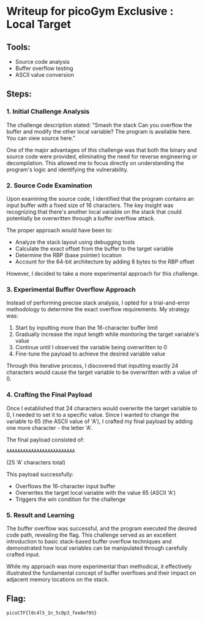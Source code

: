 # Writeup for picoGym Exclusive : Local Target

## Tools:
- Source code analysis
- Buffer overflow testing
- ASCII value conversion

## Steps:

### 1. Initial Challenge Analysis
The challenge description stated: "Smash the stack Can you overflow the buffer and modify the other local variable? The program is available here. You can view source here."

One of the major advantages of this challenge was that both the binary and source code were provided, eliminating the need for reverse engineering or decompilation. This allowed me to focus directly on understanding the program's logic and identifying the vulnerability.

### 2. Source Code Examination
Upon examining the source code, I identified that the program contains an input buffer with a fixed size of 16 characters. The key insight was recognizing that there's another local variable on the stack that could potentially be overwritten through a buffer overflow attack.

The proper approach would have been to:
- Analyze the stack layout using debugging tools
- Calculate the exact offset from the buffer to the target variable
- Determine the RBP (base pointer) location
- Account for the 64-bit architecture by adding 8 bytes to the RBP offset

However, I decided to take a more experimental approach for this challenge.

### 3. Experimental Buffer Overflow Approach
Instead of performing precise stack analysis, I opted for a trial-and-error methodology to determine the exact overflow requirements. My strategy was:

1. Start by inputting more than the 16-character buffer limit
2. Gradually increase the input length while monitoring the target variable's value
3. Continue until I observed the variable being overwritten to 0
4. Fine-tune the payload to achieve the desired variable value

Through this iterative process, I discovered that inputting exactly 24 characters would cause the target variable to be overwritten with a value of 0.

### 4. Crafting the Final Payload
Once I established that 24 characters would overwrite the target variable to 0, I needed to set it to a specific value. Since I wanted to change the variable to 65 (the ASCII value of 'A'), I crafted my final payload by adding one more character - the letter 'A'.

The final payload consisted of:
```
AAAAAAAAAAAAAAAAAAAAAAAAA
```
(25 'A' characters total)

This payload successfully:
- Overflows the 16-character input buffer
- Overwrites the target local variable with the value 65 (ASCII 'A')
- Triggers the win condition for the challenge

### 5. Result and Learning
The buffer overflow was successful, and the program executed the desired code path, revealing the flag. This challenge served as an excellent introduction to basic stack-based buffer overflow techniques and demonstrated how local variables can be manipulated through carefully crafted input.

While my approach was more experimental than methodical, it effectively illustrated the fundamental concept of buffer overflows and their impact on adjacent memory locations on the stack.

## Flag:
```picoCTF{l0c4l5_1n_5c0p3_fee8ef05}```
